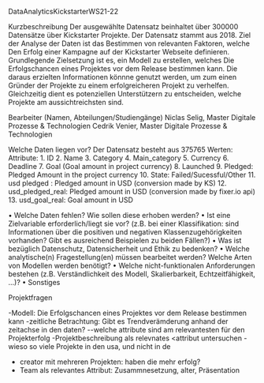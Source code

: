DataAnalyticsKickstarterWS21-22

Kurzbeschreibung
  Der ausgewählte Datensatz beinhaltet über 300000 Datensätze über Kickstarter Projekte. Der Datensatz stammt aus 2018. Ziel   der Analyse der Daten ist das Bestimmen von relevanten Faktoren, welche Den Erfolg einer Kampagne auf der Kickstarter         Webseite definieren. Grundlegende Zielsetzung ist es, ein Modell zu erstellen, welches Die Erfolgschancen eines Projektes     vor dem Release bestimmen kann. Die daraus erzielten Informationen könnne genutzt werden, um zum einen Gründer der Projekte   zu einem erfolgreicheren Projekt zu verhelfen. Gleichzeitig dient es potenziellen Unterstützern zu entscheiden, welche       Projekte am aussichtreichsten sind.
  
Bearbeiter (Namen, Abteilungen/Studiengänge)
  Niclas Selig, Master Digitale Prozesse & Technologien
  Cedrik Venier, Master Digitale Prozesse & Technologien
  
Welche Daten liegen vor?
  Der Datensatz besteht aus 375765 Werten:
  Attribute:
    1.	ID
    2.	Name
    3.	Category
    4.	Main_category
    5.	Currency
    6.	Deadline
    7.	Goal (Goal amount in project currency)
    8.	Launched
    9.	Pledged: Pledged Amount in the project currency
    10.	State: Failed/Sucessful/Other
    11.	usd pledged : Pledged amount in USD (conversion made by KS)
    12.	usd_pledged_real: Pledged amount in USD (conversion made by fixer.io api)
    13.	usd_goal_real: Goal amount in USD

•	Welche Daten fehlen? Wie sollen diese erhoben werden?
•	Ist eine Zielvariable erforderlich/liegt sie vor? (z.B. bei einer Klassifikation: sind Informationen über die positiven und negativen Klassenzugehörigkeiten vorhanden? Gibt es ausreichend Beispielen zu beiden Fällen?)
•	Was ist bezüglich Datenschutz, Datensicherheit und Ethik zu bedenken?
•	Welche analytische(n) Fragestellung(en) müssen bearbeitet werden? Welche Arten von Modellen werden benötigt?
•	Welche nicht-funktionalen Anforderungen bestehen (z.B. Verständlichkeit des Modell, Skalierbarkeit, Echtzeitfähigkeit, …)?
•	Sonstiges


Projektfragen

-Modell: Die Erfolgschancen eines Projektes     vor dem Release bestimmen kann
-zeitliche Betrachtung: Gibt es Trendverämderung anhand der zeitachse in den daten?
--welche attribute sind am relevantesten für den Projekterfolg
-Projektbeschreibung als relevnates <attribut untersuchen
-wieso so viele Projekte in den usa, und nicht in de      
- creator mit mehreren Projekten: haben die mehr erfolg?
- Team als relevantes Attribut: Zusammnesetzung, alter, Präsentation

  
